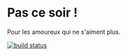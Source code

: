 # Pas ce soir !

Pour les amoureux qui ne s'aiment plus.

[![build status][travis-image]][travis-url]

[travis-image]: https://travis-ci.org/oldergod/pas-ce-soir.svg?branch=dev
[travis-url]: https://travis-ci.org/oldergod/pas-ce-soir

